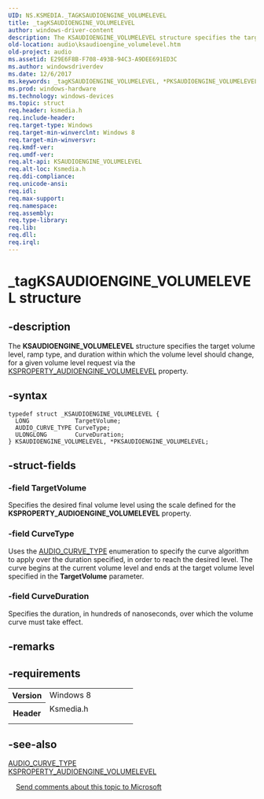 ```yaml
---
UID: NS.KSMEDIA._TAGKSAUDIOENGINE_VOLUMELEVEL
title: _tagKSAUDIOENGINE_VOLUMELEVEL
author: windows-driver-content
description: The KSAUDIOENGINE_VOLUMELEVEL structure specifies the target volume level, ramp type, and duration within which the volume level should change, for a given volume level request via the KSPROPERTY_AUDIOENGINE_VOLUMELEVEL property.
old-location: audio\ksaudioengine_volumelevel.htm
old-project: audio
ms.assetid: E29E6F8B-F708-493B-94C3-A9DEE691ED3C
ms.author: windowsdriverdev
ms.date: 12/6/2017
ms.keywords: _tagKSAUDIOENGINE_VOLUMELEVEL, *PKSAUDIOENGINE_VOLUMELEVEL, KSAUDIOENGINE_VOLUMELEVEL
ms.prod: windows-hardware
ms.technology: windows-devices
ms.topic: struct
req.header: ksmedia.h
req.include-header: 
req.target-type: Windows
req.target-min-winverclnt: Windows 8
req.target-min-winversvr: 
req.kmdf-ver: 
req.umdf-ver: 
req.alt-api: KSAUDIOENGINE_VOLUMELEVEL
req.alt-loc: Ksmedia.h
req.ddi-compliance: 
req.unicode-ansi: 
req.idl: 
req.max-support: 
req.namespace: 
req.assembly: 
req.type-library: 
req.lib: 
req.dll: 
req.irql: 
---
```


# _tagKSAUDIOENGINE_VOLUMELEVEL structure



## -description
The <b>KSAUDIOENGINE_VOLUMELEVEL</b> structure specifies the target volume level, ramp type, and duration within which the volume level should change, for a given volume level request via the <a href="https://msdn.microsoft.com/library/windows/hardware/hh831855">KSPROPERTY_AUDIOENGINE_VOLUMELEVEL</a> property.


## -syntax

````
typedef struct _KSAUDIOENGINE_VOLUMELEVEL {
  LONG             TargetVolume;
  AUDIO_CURVE_TYPE CurveType;
  ULONGLONG        CurveDuration;
} KSAUDIOENGINE_VOLUMELEVEL, *PKSAUDIOENGINE_VOLUMELEVEL;
````


## -struct-fields

### -field TargetVolume

Specifies the desired final volume level using the scale defined for the <b>KSPROPERTY_AUDIOENGINE_VOLUMELEVEL</b> property.

### -field CurveType

Uses the <a href="..\ksmedia\ne-ksmedia-audio_curve_type.md">AUDIO_CURVE_TYPE</a> enumeration to specify the curve algorithm to apply over the duration specified, in order to reach the desired level.  The curve begins at the current volume level and ends at the target volume level specified in the <b>TargetVolume</b> parameter.

### -field CurveDuration

Specifies the duration, in hundreds of nanoseconds, over which the volume curve must take effect.

## -remarks


## -requirements
<table>
<tr>
<th width="30%">
Version
</th>
<td width="70%">
Windows 8
</td>
</tr>
<tr>
<th width="30%">
Header
</th>
<td width="70%">
<dl>
<dt>Ksmedia.h</dt>
</dl>
</td>
</tr>
</table>

## -see-also
<dl>
<dt>
<a href="..\ksmedia\ne-ksmedia-audio_curve_type.md">AUDIO_CURVE_TYPE</a>
</dt>
<dt>
<a href="https://msdn.microsoft.com/library/windows/hardware/hh831855">KSPROPERTY_AUDIOENGINE_VOLUMELEVEL</a>
</dt>
</dl>
 
 
<a href="mailto:wsddocfb@microsoft.com?subject=Documentation%20feedback [audio\audio]:%20KSAUDIOENGINE_VOLUMELEVEL structure%20 RELEASE:%20(12/6/2017)&amp;body=%0A%0APRIVACY STATEMENT%0A%0AWe use your feedback to improve the documentation. We don't use your email address for any other purpose, and we'll remove your email address from our system after the issue that you're reporting is fixed. While we're working to fix this issue, we might send you an email message to ask for more info. Later, we might also send you an email message to let you know that we've addressed your feedback.%0A%0AFor more info about Microsoft's privacy policy, see http://privacy.microsoft.com/en-us/default.aspx." title="Send comments about this topic to Microsoft">Send comments about this topic to Microsoft</a>
